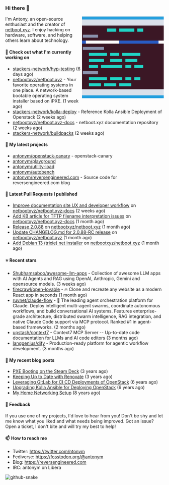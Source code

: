 
### Hi there 👋

<img align="right" src="https://raw.githubusercontent.com/antonym/antonym/master/assets/nbxyz.png" width="260">

I'm Antony, an open-source enthusiast and the creator of [netboot.xyz](https://netboot.xyz). I enjoy 
hacking on hardware, software, and helping others learn about technology. 

#### 👷 Check out what I'm currently working on

- [stackers-network/hyp-testing](https://github.com/stackers-network/hyp-testing) (6 days ago)
- [netbootxyz/netboot.xyz](https://github.com/netbootxyz/netboot.xyz) - Your favorite operating systems in one place.  A network-based bootable operating system installer based on iPXE. (1 week ago)
- [stackers-network/kolla-deploy](https://github.com/stackers-network/kolla-deploy) - Reference Kolla Ansible Deployment of Openstack (2 weeks ago)
- [netbootxyz/netboot.xyz-docs](https://github.com/netbootxyz/netboot.xyz-docs) - netboot.xyz documentation repository (2 weeks ago)
- [stackers-network/buildpacks](https://github.com/stackers-network/buildpacks) (2 weeks ago)

#### 🌱 My latest projects

- [antonym/openstack-canary](https://github.com/antonym/openstack-canary) - openstack-canary
- [antonym/playground](https://github.com/antonym/playground)
- [antonym/utility-load](https://github.com/antonym/utility-load)
- [antonym/autobench](https://github.com/antonym/autobench)
- [antonym/reversengineered.com](https://github.com/antonym/reversengineered.com) - Source code for reversengineered.com blog

#### 🔨 Latest Pull Requests I published

- [Improve documentation site UX and developer workflow](https://github.com/netbootxyz/netboot.xyz-docs/pull/156) on [netbootxyz/netboot.xyz-docs](https://github.com/netbootxyz/netboot.xyz-docs) (2 weeks ago)
- [Add KB article for TFTP filename interpretation issues](https://github.com/netbootxyz/netboot.xyz-docs/pull/150) on [netbootxyz/netboot.xyz-docs](https://github.com/netbootxyz/netboot.xyz-docs) (1 month ago)
- [Release 2.0.88](https://github.com/netbootxyz/netboot.xyz/pull/1659) on [netbootxyz/netboot.xyz](https://github.com/netbootxyz/netboot.xyz) (1 month ago)
- [Update CHANGELOG.md for 2.0.88-RC release](https://github.com/netbootxyz/netboot.xyz/pull/1658) on [netbootxyz/netboot.xyz](https://github.com/netbootxyz/netboot.xyz) (1 month ago)
- [Add Debian 13 (trixie) net installer](https://github.com/netbootxyz/netboot.xyz/pull/1657) on [netbootxyz/netboot.xyz](https://github.com/netbootxyz/netboot.xyz) (1 month ago)

#### ⭐ Recent stars

- [Shubhamsaboo/awesome-llm-apps](https://github.com/Shubhamsaboo/awesome-llm-apps) - Collection of awesome LLM apps with AI Agents and RAG using OpenAI, Anthropic, Gemini and opensource models. (3 weeks ago)
- [firecrawl/open-lovable](https://github.com/firecrawl/open-lovable) - 🔥 Clone and recreate any website as a modern React app in seconds (1 month ago)
- [ruvnet/claude-flow](https://github.com/ruvnet/claude-flow) - 🌊 The leading agent orchestration platform for Claude. Deploy intelligent multi-agent swarms, coordinate autonomous workflows, and build conversational AI systems. Features    enterprise-grade architecture, distributed swarm intelligence, RAG integration, and native Claude Code support via MCP protocol. Ranked #1 in agent-based frameworks. (2 months ago)
- [upstash/context7](https://github.com/upstash/context7) - Context7 MCP Server -- Up-to-date code documentation for LLMs and AI code editors (3 months ago)
- [langgenius/dify](https://github.com/langgenius/dify) - Production-ready platform for agentic workflow development. (3 months ago)

#### 📜 My recent blog posts

- [PXE Booting on the Steam Deck](https://www.reversengineered.com/2022/08/02/pxe-booting-on-the-steam-deck/) (3 years ago)
- [Keeping Up to Date with Renovate](https://www.reversengineered.com/2022/03/13/keeping-up-to-date-with-renovate/) (3 years ago)
- [Leveraging GitLab for CI CD Deployments of OpenStack](https://www.reversengineered.com/2019/08/13/leveraging-gitlab-for-ci-cd-deployments-of-openstack/) (6 years ago)
- [Upgrading Kolla Ansible for Deploying OpenStack](https://www.reversengineered.com/2019/05/10/upgrading-kolla-ansible-for-deploying-openstack/) (6 years ago)
- [My Home Networking Setup](https://www.reversengineered.com/2017/07/29/my-home-networking-setup/) (8 years ago)

#### 💬 Feedback

If you use one of my projects, I'd love to hear from you! Don't be shy and let me know what you liked
and what needs being improved. Got an issue? Open a ticket, I don't bite and will try my best to help!

#### 📫 How to reach me

- Twitter: https://twitter.com/ntonym
- Fediverse: https://fosstodon.org/@antonym
- Blog: https://reversengineered.com
- IRC: antonym on Libera
<picture>
  <source media="(prefers-color-scheme: dark)" srcset="https://raw.githubusercontent.com/antonym/antonym/output/github-contribution-grid-snake-dark.svg" />
  <source media="(prefers-color-scheme: light)" srcset="https://raw.githubusercontent.com/antonym/antonym/output/github-contribution-grid-snake.svg" />
  <img alt="github-snake" src="github-snake.svg" />
</picture>
